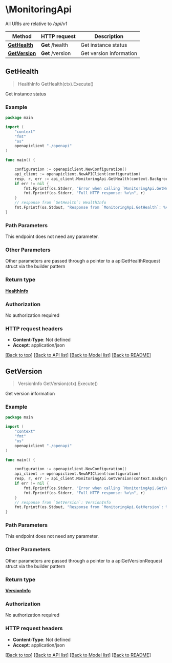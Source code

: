<!--
 Licensed to the Apache Software Foundation (ASF) under one
 or more contributor license agreements.  See the NOTICE file
 distributed with this work for additional information
 regarding copyright ownership.  The ASF licenses this file
 to you under the Apache License, Version 2.0 (the
 "License"); you may not use this file except in compliance
 with the License.  You may obtain a copy of the License at

   http://www.apache.org/licenses/LICENSE-2.0

 Unless required by applicable law or agreed to in writing,
 software distributed under the License is distributed on an
 "AS IS" BASIS, WITHOUT WARRANTIES OR CONDITIONS OF ANY
 KIND, either express or implied.  See the License for the
 specific language governing permissions and limitations
 under the License.
 -->

# \MonitoringApi

All URIs are relative to */api/v1*

Method | HTTP request | Description
------------- | ------------- | -------------
[**GetHealth**](MonitoringApi.md#GetHealth) | **Get** /health | Get instance status
[**GetVersion**](MonitoringApi.md#GetVersion) | **Get** /version | Get version information



## GetHealth

> HealthInfo GetHealth(ctx).Execute()

Get instance status



### Example

```go
package main

import (
    "context"
    "fmt"
    "os"
    openapiclient "./openapi"
)

func main() {

    configuration := openapiclient.NewConfiguration()
    api_client := openapiclient.NewAPIClient(configuration)
    resp, r, err := api_client.MonitoringApi.GetHealth(context.Background()).Execute()
    if err != nil {
        fmt.Fprintf(os.Stderr, "Error when calling `MonitoringApi.GetHealth``: %v\n", err)
        fmt.Fprintf(os.Stderr, "Full HTTP response: %v\n", r)
    }
    // response from `GetHealth`: HealthInfo
    fmt.Fprintf(os.Stdout, "Response from `MonitoringApi.GetHealth`: %v\n", resp)
}
```

### Path Parameters

This endpoint does not need any parameter.

### Other Parameters

Other parameters are passed through a pointer to a apiGetHealthRequest struct via the builder pattern


### Return type

[**HealthInfo**](HealthInfo.md)

### Authorization

No authorization required

### HTTP request headers

- **Content-Type**: Not defined
- **Accept**: application/json

[[Back to top]](#) [[Back to API list]](../README.md#documentation-for-api-endpoints)
[[Back to Model list]](../README.md#documentation-for-models)
[[Back to README]](../README.md)


## GetVersion

> VersionInfo GetVersion(ctx).Execute()

Get version information

### Example

```go
package main

import (
    "context"
    "fmt"
    "os"
    openapiclient "./openapi"
)

func main() {

    configuration := openapiclient.NewConfiguration()
    api_client := openapiclient.NewAPIClient(configuration)
    resp, r, err := api_client.MonitoringApi.GetVersion(context.Background()).Execute()
    if err != nil {
        fmt.Fprintf(os.Stderr, "Error when calling `MonitoringApi.GetVersion``: %v\n", err)
        fmt.Fprintf(os.Stderr, "Full HTTP response: %v\n", r)
    }
    // response from `GetVersion`: VersionInfo
    fmt.Fprintf(os.Stdout, "Response from `MonitoringApi.GetVersion`: %v\n", resp)
}
```

### Path Parameters

This endpoint does not need any parameter.

### Other Parameters

Other parameters are passed through a pointer to a apiGetVersionRequest struct via the builder pattern


### Return type

[**VersionInfo**](VersionInfo.md)

### Authorization

No authorization required

### HTTP request headers

- **Content-Type**: Not defined
- **Accept**: application/json

[[Back to top]](#) [[Back to API list]](../README.md#documentation-for-api-endpoints)
[[Back to Model list]](../README.md#documentation-for-models)
[[Back to README]](../README.md)

